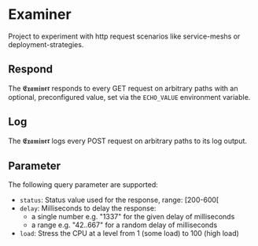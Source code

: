 # Examiner

Project to experiment with http request scenarios like service-meshs or deployment-strategies.

## Respond

The 𝕰𝖝𝖆𝖒𝖎𝖓𝖊𝖗 responds to every GET request on arbitrary paths with an optional, preconfigured value, set via the `ECHO_VALUE` environment variable.

## Log

The 𝕰𝖝𝖆𝖒𝖎𝖓𝖊𝖗 logs every POST request on arbitrary paths to its log output.

## Parameter

The following query parameter are supported:

* `status`: Status value used for the response, range: [200-600[
* `delay`: Milliseconds to delay the response:
  * a single number e.g. "1337" for the given delay of milliseconds
  * a range e.g. "42..667" for a random delay of milliseconds
* `load`: Stress the CPU at a level from 1 (some load) to 100 (high load)

